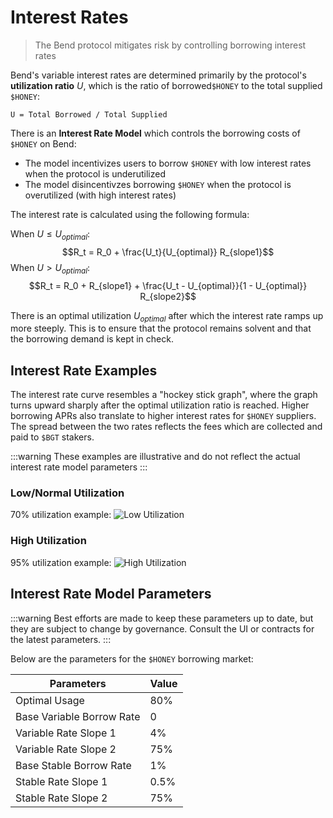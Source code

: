# Interest Rates

> The Bend protocol mitigates risk by controlling borrowing interest rates

Bend's variable interest rates are determined primarily by the protocol's **utilization ratio** $U$, which is the ratio of borrowed`$HONEY` to the total supplied `$HONEY`:

`U = Total Borrowed / Total Supplied`

There is an **Interest Rate Model** which controls the borrowing costs of `$HONEY` on Bend:

- The model incentivizes users to borrow `$HONEY` with low interest rates when the protocol is underutilized
- The model disincentivzes borrowing `$HONEY` when the protocol is overutilized (with high interest rates)

The interest rate is calculated using the following formula:

When $U \leq U_{optimal}$:
$$R_t = R_0 + \frac{U_t}{U_{optimal}} R_{slope1}$$
When $U > U_{optimal}$:
$$R_t = R_0 + R_{slope1} + \frac{U_t - U_{optimal}}{1 - U_{optimal}} R_{slope2}$$

There is an optimal utilization $U_{optimal}$ after which the interest rate ramps up more steeply. This is to ensure that the protocol remains solvent and that the borrowing demand is kept in check.

## Interest Rate Examples

The interest rate curve resembles a "hockey stick graph", where the graph turns upward sharply after the optimal utilization ratio is reached. Higher borrowing APRs also translate to higher interest rates for `$HONEY` suppliers. The spread between the two rates reflects the fees which are collected and paid to `$BGT` stakers.

:::warning
These examples are illustrative and do not reflect the actual interest rate model parameters
:::

### Low/Normal Utilization

70% utilization example:
![Low Utilization](/assets/utilization-low.png)

### High Utilization

95% utilization example:
![High Utilization](/assets/utilization-high.png)

## Interest Rate Model Parameters

:::warning
Best efforts are made to keep these parameters up to date, but they are subject to change by governance. Consult the UI or contracts for the latest parameters.
:::

Below are the parameters for the `$HONEY` borrowing market:

| Parameters                | Value |
| ------------------------- | ----- |
| Optimal Usage             | 80%   |
| Base Variable Borrow Rate | 0     |
| Variable Rate Slope 1     | 4%    |
| Variable Rate Slope 2     | 75%   |
| Base Stable Borrow Rate   | 1%    |
| Stable Rate Slope 1       | 0.5%  |
| Stable Rate Slope 2       | 75%   |
